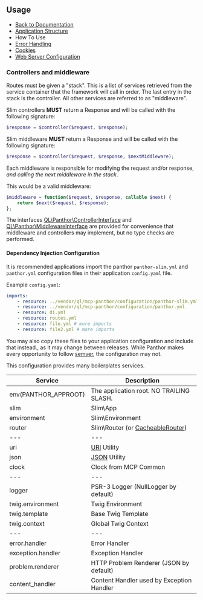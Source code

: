 ## Usage

- [Back to Documentation](README.md)
- [Application Structure](APPLICATION_STRUCTURE.md)
- How To Use
- [Error Handling](ERRORS.md)
- [Cookies](COOKIES.md)
- [Web Server Configuration](SERVER.md)

### Controllers and middleware

Routes must be given a "stack". This is a list of services retrieved from the service container that the framework
will call in order. The last entry in the stack is the controller. All other services are referred to as "middleware".

Slim controllers **MUST** return a Response and will be called with the following signature:
```php
$response = $controller($request, $response);
```

Slim middleware **MUST** return a Response and will be called with the following signature:
```php
$response = $controller($request, $response, $nextMiddleware);
```

Each middleware is responsible for modifying the request and/or response, *and calling the next middleware in the stack*.

This would be a valid middleware:
```php
$middleware = function($request, $response, callable $next) {
    return $next($request, $response);
};
```

The interfaces [QL\Panthor\ControllerInterface](../src/ControllerInterface.php) and
[QL\Panthor\MiddlewareInterface](../src/MiddlewareInterface.php) are provided for convenience that middleware and
controllers may implement, but no type checks are performed.

#### Dependency Injection Configuration

It is recommended applications import the panthor `panthor-slim.yml` and `panthor.yml` configuration files in their
application `config.yaml` file.

Example `config.yaml`:
```yaml
imports:
    - resource: ../vendor/ql/mcp-panthor/configuration/panthor-slim.yml
    - resource: ../vendor/ql/mcp-panthor/configuration/panthor.yml
    - resource: di.yml
    - resource: routes.yml
    - resource: file.yml # more imports
    - resource: file2.yml # more imports
```

You may also copy these files to your application configuration and include that instead., as it may change
between releases. While Panthor makes every opportunity to follow [semver](http://semver.org/), the configuration may
not.

This configuration provides many boilerplates services.

Service                  | Description
------------------------ | -----------
env(PANTHOR_APPROOT)     | The application root. NO TRAILING SLASH.
slim                     | Slim\App
environment              | Slim\Environment
router                   | Slim\Router (or [CacheableRouter](../src/Bootstrap/CacheableRouter.php))
---                      | ---
uri                      | [URI](../src/Utility/URI.php) Utility
json                     | [JSON](../src/Utility/JSON.php) Utility
clock                    | Clock from MCP Common
---                      | ---
logger                   | PSR-3 Logger (NullLogger by default)
twig.environment         | Twig Environment
twig.template            | Base Twig Template
twig.context             | Global Twig Context
---                      | ---
error.handler            | Error Handler
exception.handler        | Exception Handler
problem.renderer         | HTTP Problem Renderer (JSON by default)
content_handler          | Content Handler used by Exception Handler
